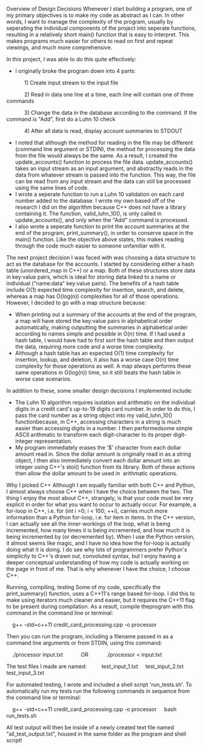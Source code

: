 Overview of Design Decisions
Whenever I start building a program, one of my primary objectives is to make my code as abstract as I can. In other words, I want to manage the complexity of the program, usually by seperating the individual components of the project into seperate functions, resulting in a relatively short main() function that is easy to interpret. This makes programs much easier for others to read on first and repeat viewings, and much more comprehensive. 

In this project, I was able to do this quite effectively:
  -	I originally broke the program down into 4 parts: 
  
            1) Create input stream to the input file
            
            2) Read in data one line at a time, each line will contain one of three commands
            
            3) Change the data in the database according to the command. If the command is 
              "Add", first do a Luhn 10 check
              
            4) After all data is read, display account summaries to STDOUT
            
  -	I noted that although the method for reading in the file may be different (command line argument or STDIN), the method for processing the data from the file would always be the same. As a result, I created the update_accounts() function to process the file data. update_accounts() takes an input stream as an input argument, and abstractly reads in the data from whatever stream is passed into the function. This way, the file can be read from any input stream and the data can still be processed using the same lines of code.
  -	I wrote a seperate function to run a Luhn 10 validation on each card number added to the database. I wrote my own based off of the research I did on the algorithm because C++ does not have a library containing it. The function, valid_luhn_10(), is only called in update_accounts(), and only when the "Add" command is processed.
  -	 I also wrote a seperate function to print the account summaries at the end of the program, print_summary(), in order to conserve space in the main() function. Like the objective above states, this makes reading through the code much easier to someone unfamiliar with it.

The next project decision I was faced with was choosing a data structure to act as the database for the accounts. I started by considering either a hash table (unordered_map in C++) or a map. Both of these structures store data in key:value pairs, which is ideal for storing data linked to a name or individual ("name:data" key:value pairs). The benefits of a hash table include O(1) expected time complexity for insertion, search, and delete, whereas a map has O(log(n)) complexities for all of those operations. However, I decided to go with a map structure because:
  -	When printing out a summary of the accounts at the end of the program, a map will have stored the key:value pairs in alphabetical order automatically, making outputting the summaries in alphabetical order according to names simple and possible in O(n) time. If I had used a hash table, I would have had to first sort the hash table and then output the data, requiring more code and a worse time complexity.
  -	 Although a hash table has an expected O(1) time complexity for insertion, lookup, and deletion, it also has a worse case O(n) time complexity for those operations as well. A map always performs these same operations in O(log(n)) time, so it still beats the hash table in worse case scenarios.

In addition to these, some smaller design decisions I implemented include:
-	The Luhn 10 algorithm requires isolation and arithmatic on the individual digits in a credit card's up-to-19 digits card number. In order to do this, I pass the card number as a string object into my valid_luhn_10() functionbecause, in C++, accessing characters in a string is much easier than accessing digits in a number. I then performedsome simple ASCII arithmatic to transform each digit-character to its proper digit-integer representation.
-	My program immediately erases the '$' character from each dollar amount read in. Since the dollar amount is originally read in as a string object, I then also immediately convert each dollar amount into an integer using C++'s stoi() function from its <string> library. Both of these actions then allow the dollar amount to be used in  arithmatic operations.




Why I picked C++
Although I am equally familiar with both C++ and Python, I almost always choose C++ when I have the choice between the two. The thing I enjoy the most about C++, strangely, is that your code must be very explicit in order for what you want to occur to actually occur. For example, a for-loop in C++, i.e. for (int i =0; i < 100; ++i), carries much more information than a Python for-loop, i.e. for item in items. In the C++ version, I can actually see all the inner-workings of the loop, what is being incremented, how many times it is being incremented, and how much it is being incremented by (or decremented by). When I use the Python version, it almost seems like magic, and I have no idea how the for-loop is actually doing what it is doing. I do see why lots of programmers prefer Python's simplicity to C++'s drawn out, convoluted syntax, but I enjoy having a deeper conceptual understanding of how my code is actually working on the page in front of me. That is why whenever I have the choice, I choose C++.




Running, compiling, testing
Some of my code, specifically the print_summary() function, uses a C++11's range based for-loop. I did this to make using iterators much cleaner and easier, but it requires the C++11 flag to be present during compilation. As a result, compile theprogram with this command in the command line or terminal:

    g++ -std=c++11 credit_card_processing.cpp -o processor

Then you can run the program, including a filename passed in as a command line arguments or from STDIN, using this command:

    ./processor input.txt            OR            ./processor < input.txt

The test files I made are named:
    
    test_input_1.txt
    test_input_2.txt
    test_input_3.txt

For automated testing, I wrote and included a shell script 'run_tests.sh'. To automatically run my tests run the following commands in sequence from the command line or terminal:

    g++ -std=c++11 credit_card_processing.cpp -o processor
    bash run_tests.sh

All test output will then be inside of a newly created text file named "all_test_output.txt", housed in the same folder as the program and shell script!





